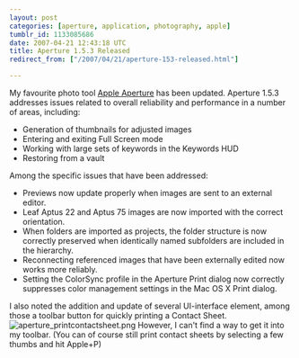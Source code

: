 ```yaml
---
layout: post
categories: [aperture, application, photography, apple]
tumblr_id: 1133085686  
date: 2007-04-21 12:43:18 UTC
title: Aperture 1.5.3 Released
redirect_from: ["/2007/04/21/aperture-153-released.html"]

---
```


<img src="/attachments/2007/04/aperture.png" alt="" style="float:right;margin-left:10px;margin-bottom:10px;" />My favourite photo tool <a href="http://www.apple.com/aperture/">Apple Aperture</a> has been updated.
Aperture 1.5.3 addresses issues related to overall reliability and performance in a number of areas, including:
<ul>
	<li>Generation of thumbnails for adjusted images</li>
	<li>Entering and exiting Full Screen mode </li>
	<li>Working with large sets of keywords in the Keywords HUD</li>
	<li>Restoring from a vault</li>
</ul>

Among the specific issues that have been addressed:
<ul>
	<li>Previews now update properly when images are sent to an external editor.</li>
	<li>Leaf Aptus 22 and Aptus 75 images are now imported with the correct orientation.</li>
	<li>When folders are imported as projects, the folder structure is now correctly preserved when identically named subfolders are included in the hierarchy.</li>
	<li>Reconnecting referenced images that have been externally edited now works more reliably.</li>
	<li>Setting the ColorSync profile in the Aperture Print dialog now correctly suppresses color management settings in the Mac OS X Print dialog.</li>
</ul>

I also noted the addition and update of several UI-interface element, among those a toolbar button for quickly printing a Contact Sheet.
<img src='/attachments/2007/04/aperture_printcontactsheet.png' alt='aperture_printcontactsheet.png' /> 
However, I can't find a way to get it into my toolbar. (You can of course still print contact sheets by selecting a few thumbs and hit Apple+P)
